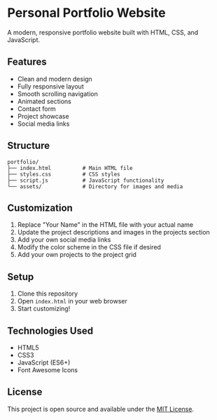 # Personal Portfolio Website

A modern, responsive portfolio website built with HTML, CSS, and JavaScript.

## Features

- Clean and modern design
- Fully responsive layout
- Smooth scrolling navigation
- Animated sections
- Contact form
- Project showcase
- Social media links

## Structure

```
portfolio/
├── index.html          # Main HTML file
├── styles.css          # CSS styles
├── script.js           # JavaScript functionality
└── assets/             # Directory for images and media
```

## Customization

1. Replace "Your Name" in the HTML file with your actual name
2. Update the project descriptions and images in the projects section
3. Add your own social media links
4. Modify the color scheme in the CSS file if desired
5. Add your own projects to the project grid

## Setup

1. Clone this repository
2. Open `index.html` in your web browser
3. Start customizing!

## Technologies Used

- HTML5
- CSS3
- JavaScript (ES6+)
- Font Awesome Icons

## License

This project is open source and available under the [MIT License](LICENSE). 